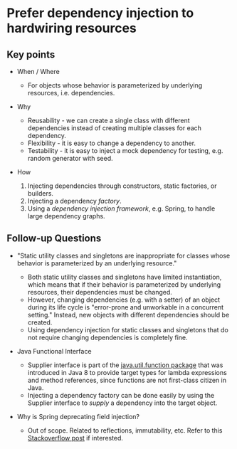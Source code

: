 # Prefer dependency injection to hardwiring resources

## Key points

- When / Where
  - For objects whose behavior is parameterized by underlying resources, i.e. dependencies.

- Why
  - Reusability - we can create a single class with different dependencies instead of creating multiple classes for each dependency.
  - Flexibility - it is easy to change a dependency to another.
  - Testability - it is easy to inject a mock dependency for testing, e.g. random generator with seed.

- How
  1. Injecting dependencies through constructors, static factories, or builders.
  2. Injecting a dependency *factory*.
  3. Using a *dependency injection framework*, e.g. Spring, to handle large dependency graphs.

## Follow-up Questions

- "Static utility classes and singletons are inappropriate for classes whose behavior is parameterized by an underlying resource."
  - Both static utility classes and singletons have limited instantiation, which means that if their behavior is parameterized by underlying resources, their dependencies must be changed. 
  - However, changing dependencies (e.g. with a setter) of an object during its life cycle is "error-prone and unworkable in a concurrent setting." Instead, new objects with different dependencies should be created. 
  - Using dependency injection for static classes and singletons that do not require changing dependencies is completely fine.

- Java Functional Interface
  - Supplier interface is part of the [java.util.function package](https://docs.oracle.com/en/java/javase/14/docs/api/java.base/java/util/function/package-summary.html) that was introduced in Java 8 to provide target types for lambda expressions and method references, since functions are not first-class citizen in Java.
  - Injecting a dependency factory can be done easily by using the Supplier interface to *supply* a dependency into the target object.
- Why is Spring deprecating field injection?
  - Out of scope. Related to reflections, immutability, etc. Refer to this [Stackoverflow post](https://stackoverflow.com/a/39892204/10709152) if interested.

